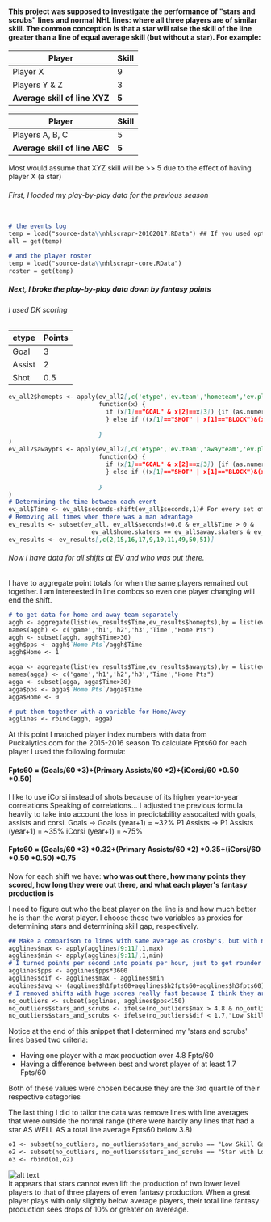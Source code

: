 #### This project was supposed to investigate the performance of "stars and scrubs" lines and normal NHL lines: where all three players are of similar skill. The common conception is that a star will raise the skill of the line greater than a line of equal average skill (but without a star). For example:

Player | Skill
-------|-------
Player X | 9
Players Y & Z | 3
__Average skill of line XYZ__ | __5__

Player | Skill
-------|-------
Players A, B, C | 5
__Average skill of line ABC__ | __5__

Most would assume that XYZ skill will be >> 5 due to the effect of having player X (a star)

###### First, I loaded my play-by-play data for the previous season
```markdown

# the events log
temp = load("source-data\\nhlscrapr-20162017.RData") ## If you used option 1 (1 season)
all = get(temp)

# and the player roster
temp = load("source-data\\nhlscrapr-core.RData")
roster = get(temp)
```

##### Next, I broke the play-by-play data down by fantasy points
###### I used DK scoring
etype | Points
------|------
Goal | 3
Assist | 2
Shot | 0.5

```markdown
ev_all2$homepts <- apply(ev_all2[,c('etype','ev.team','hometeam','ev.player.2')],1,
                         function(x) { 
                           if (x[1]=="GOAL" & x[2]==x[3]) {if (as.numeric(x[4]) >1){5.5} else {3.5}
                           } else if ((x[1]=="SHOT" | x[1]=="BLOCK")&(x[2]==x[3])){0.5} else {0}
                           
                         } 
)
ev_all2$awaypts <- apply(ev_all2[,c('etype','ev.team','awayteam','ev.player.2')],1,
                         function(x) { 
                           if (x[1]=="GOAL" & x[2]==x[3]) {if (as.numeric(x[4]) >1){5.5} else {3.5}
                           } else if ((x[1]=="SHOT" | x[1]=="BLOCK")&(x[2]==x[3])){0.5} else {0}
                           
                         }
)
# Determining the time between each event
ev_all$Time <- ev_all$seconds-shift(ev_all$seconds,1)# For every set of events in which the same players were on the ice, point totals were combined
# Removing all times when there was a man advantage
ev_results <- subset(ev_all, ev_all$seconds!=0.0 & ev_all$Time > 0 &
                       ev_all$home.skaters == ev_all$away.skaters & ev_all$ev.team!="" & ev_all$ev.team!="HAN" & ev_all$ev.team!="GOA")
ev_results <- ev_results[,c(2,15,16,17,9,10,11,49,50,51)]

```

###### Now I have data for all shifts at EV and who was out there.
I have to aggregate point totals for when the same players remained out together. I am intereested in line combos so even one player changing will end the shift.
```markdown
# to get data for home and away team separately
aggh <- aggregate(list(ev_results$Time,ev_results$homepts),by = list(ev_results$gcode, ev_results$h1,ev_results$h2,ev_results$h3), sum)
names(aggh) <- c('game','h1','h2','h3','Time',"Home Pts")
aggh <- subset(aggh, aggh$Time>30)
aggh$pps <- aggh$`Home Pts`/aggh$Time
aggh$Home <- 1

agga <- aggregate(list(ev_results$Time,ev_results$awaypts),by = list(ev_results$gcode, ev_results$a1,ev_results$a2,ev_results$a3), sum)
names(agga) <- c('game','h1','h2','h3','Time',"Home Pts")
agga <- subset(agga, agga$Time>30)
agga$pps <- agga$`Home Pts`/agga$Time
agga$Home <- 0

# put them together with a variable for Home/Away
agglines <- rbind(aggh, agga)
```
At this point I matched player index numbers with data from Puckalytics.com for the 2015-2016 season
To calculate Fpts60 for each player I used the following formula:
#### Fpts60 = (Goals/60 *3)+(Primary Assists/60 *2)+(iCorsi/60 *0.50 *0.50)
I like to use iCorsi instead of shots because of its higher year-to-year correlations
Speaking of correlations... I adjusted the previous formula heavily to take into account the loss in predictability assocaited with goals, assists and corsi. 
Goals -> Goals (year+1) = ~32%
P1 Assists -> P1 Assists (year+1) = ~35%
iCorsi (year+1) = ~75%
#### Fpts60 = (Goals/60 *3) *0.32+(Primary Assists/60 *2) *0.35+(iCorsi/60 *0.50 *0.50) *0.75

Now for each shift we have: __who was out there, how many points they scored, how long they were out there, and what each player's fantasy production is__

I need to figure out who the best player on the line is and how much better he is than the worst player. I choose these two variables as proxies for determining stars and determining skill gap, respectively.

```markdown
## Make a comparison to lines with same average as crosby's, but with no superstar
agglines$max <- apply(agglines[9:11],1,max)
agglines$min <- apply(agglines[9:11],1,min)
# I turned points per second into points per hour, just to get rounder numbers
agglines$pps <- agglines$pps*3600
agglines$dif <- agglines$max - agglines$min
agglines$avg <- (agglines$h1fpts60+agglines$h2fpts60+agglines$h3fpts60)/3.0
# I removed shifts with huge scores really fast because I think they are just noise that skews the data
no_outliers <- subset(agglines, agglines$pps<150)
no_outliers$stars_and_scrubs <- ifelse(no_outliers$max > 4.8 & no_outliers$dif > 1.7,1,0)
no_outliers$stars_and_scrubs <- ifelse(no_outliers$dif < 1.7,"Low Skill Gap",ifelse(no_outliers$max > 4.8 & no_outliers$dif > 1.7,"Star with Lower Skilled",0))
```
Notice at the end of this snippet that I determined my 'stars and scrubs' lines based two criteria:
- Having one player with a max production over 4.8 Fpts/60
- Having a difference between best and worst player of at least 1.7 Fpts/60

Both of these values were chosen because they are the 3rd quartile of their respective categories

The last thing I did to tailor the data was remove lines with line averages that were outside the normal range (there were hardly any lines that had a star AS WELL AS a total line average Fpts60 below 3.8)

```markdown
o1 <- subset(no_outliers, no_outliers$stars_and_scrubs == "Low Skill Gap" & no_outliers$avg > 2.8 & no_outliers$avg <4.8)
o2 <- subset(no_outliers, no_outliers$stars_and_scrubs == "Star with Lower Skilled" & no_outliers$avg > 3.8 & no_outliers$avg < 4.8)
o3 <- rbind(o1,o2)
```


![alt text](https://user-images.githubusercontent.com/29124840/27358534-26d39a42-55e5-11e7-907e-d535e81dd3b8.png)  
It appears that stars cannot even lift the production of two lower level players to that of three players of even fantasy production. When a great player plays with only slightly below average players, their total line fantasy production sees drops of 10% or greater on avereage.
